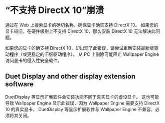 # “不支持 DirectX 10”崩溃
通过在 Web 上搜索显卡的确切名称，确保显卡确实支持 DirectX 10。 如果您的显卡较旧，在硬件级别上不支持 DirectX 10，那么安装 DirectX 10 无法解决此问题。

如果您的显卡的确支持 DirectX 10，却出现了此错误，请尝试重新安装最新版驱动程序（或更稳定的旧版驱动程序）。 从 PC 上删除可能阻止 Wallpaper Engine 访问显卡的侵入性安全软件。

## Duet Display and other display extension software
DuetDisplay 等显示扩展软件会安装功能不同于真实显卡的虚设显卡。 这也可能导致 Wallpaper Engine 显示此错误，因为 Wallpaper Engine 需要支持 DirectX 10 的真实显卡。 DuetDisplay 等显示扩展软件与 Wallpaper Engine 不兼容，必须将其关闭。

